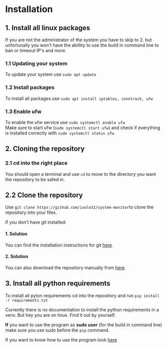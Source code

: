 # Installation

## 1. Install all linux packages
If you are not the administrator of the system you have to skip to 2. but unfortunally you won't have the abillity to use the build in command line to ban or timeout IP's and more.
### 1.1 Updating your system
To update your system use ```sudo apt update```

### 1.2 Install packages
To install all packages use ```sudo apt install iptables, conntrack, ufw```

### 1.3 Enable ufw
To enable the ufw service use ```sudo systemctl enable ufw```
<br>Make sure to start ufw (```sudo systemctl start ufw```) and check if everything is installed correctly with ```sudo systemctl status ufw```

## 2. Cloning the repository
### 2.1 cd into the right place
You should open a terminal and use ```cd``` to move to the directory you want the repository to be safed in.

## 2.2 Clone the repository
Use ```git clone https://github.com/ivole32/system-monitor```to clone the repository into your files.

If you don't have git installed:
#### 1. Solution
You can find the installation instructions for git [here](https://github.com/git-guides/install-git).

#### 2. Solution
You can also download the repository manually from [here](https://github.com/ivole32/system-monitor).


## 3. Install all python requirements
To install all pyton requirements cd into the repository and run ```pip install -r requirements.txt```

Currently there is no documentation to install the python requirements in a venv. But hey you are on linux. Find it out by yourself.

**If** you want to use the program as **sudo user** (for the build in command line) make sure you use sudo before the ```pip``` command.

If you want to know how tu use the program look [here]()